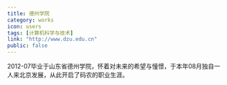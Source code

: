 ```yaml
---
title: 德州学院
category: works
icon: users
tags: [计算机科学与技术]
link: "http://www.dzu.edu.cn"
public: false
---
```



2012-07毕业于山东省德州学院，怀着对未来的希望与憧憬，于本年08月独自一人来北京发展，从此开启了码农的职业生涯。
